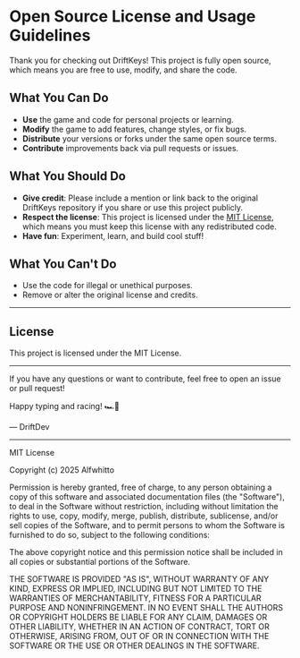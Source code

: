 # Open Source License and Usage Guidelines

Thank you for checking out DriftKeys! This project is fully open source, which means you are free to use, modify, and share the code.

## What You Can Do

- **Use** the game and code for personal projects or learning.
- **Modify** the game to add features, change styles, or fix bugs.
- **Distribute** your versions or forks under the same open source terms.
- **Contribute** improvements back via pull requests or issues.

## What You Should Do

- **Give credit**: Please include a mention or link back to the original DriftKeys repository if you share or use this project publicly.
- **Respect the license**: This project is licensed under the [MIT License](LICENSE), which means you must keep this license with any redistributed code.
- **Have fun**: Experiment, learn, and build cool stuff!

## What You Can't Do

- Use the code for illegal or unethical purposes.
- Remove or alter the original license and credits.

---

## License

This project is licensed under the MIT License.

---

If you have any questions or want to contribute, feel free to open an issue or pull request!

Happy typing and racing! 🏎️💨

— DriftDev

---

MIT License

Copyright (c) 2025 Alfwhitto

Permission is hereby granted, free of charge, to any person obtaining a copy
of this software and associated documentation files (the "Software"), to deal
in the Software without restriction, including without limitation the rights
to use, copy, modify, merge, publish, distribute, sublicense, and/or sell
copies of the Software, and to permit persons to whom the Software is
furnished to do so, subject to the following conditions:

The above copyright notice and this permission notice shall be included in all
copies or substantial portions of the Software.

THE SOFTWARE IS PROVIDED "AS IS", WITHOUT WARRANTY OF ANY KIND, EXPRESS OR
IMPLIED, INCLUDING BUT NOT LIMITED TO THE WARRANTIES OF MERCHANTABILITY,
FITNESS FOR A PARTICULAR PURPOSE AND NONINFRINGEMENT. IN NO EVENT SHALL THE
AUTHORS OR COPYRIGHT HOLDERS BE LIABLE FOR ANY CLAIM, DAMAGES OR OTHER
LIABILITY, WHETHER IN AN ACTION OF CONTRACT, TORT OR OTHERWISE, ARISING FROM,
OUT OF OR IN CONNECTION WITH THE SOFTWARE OR THE USE OR OTHER DEALINGS IN THE
SOFTWARE.
